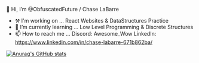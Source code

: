 👋 Hi, I’m @ObfuscatedFuture / Chase LaBarre
- ⚒ I'm working on ... React Websites & DataStructures Practice
- 🌱 I’m currently learning ... Low Level Programming & Discrete Structures
- 📫 How to reach me ... Discord: Awesome_Wow LinkedIn: https://www.linkedin.com/in/chase-labarre-671b862ba/

[![Anurag's GitHub stats](https://github-readme-stats.vercel.app/api?username=ObfuscatedFuture&theme=radical)](https://github.com/anuraghazra/github-readme-stats)
